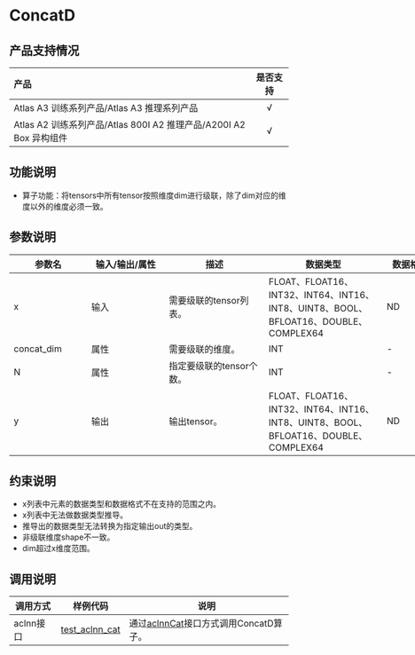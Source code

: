 # ConcatD
## 产品支持情况

| 产品                                                         | 是否支持 |
| :----------------------------------------------------------- | :------: |
| Atlas A3 训练系列产品/Atlas A3 推理系列产品     |    √     |
| Atlas A2 训练系列产品/Atlas 800I A2 推理产品/A200I A2 Box 异构组件 |    √     |

## 功能说明

- 算子功能：将tensors中所有tensor按照维度dim进行级联，除了dim对应的维度以外的维度必须一致。

## 参数说明

<table style="undefined;table-layout: fixed; width: 1005px"><colgroup>
  <col style="width: 140px">
  <col style="width: 140px">
  <col style="width: 180px">
  <col style="width: 213px">
  <col style="width: 100px">
  </colgroup>
  <thead>
    <tr>
      <th>参数名</th>
      <th>输入/输出/属性</th>
      <th>描述</th>
      <th>数据类型</th>
      <th>数据格式</th>
    </tr></thead>
  <tbody>
    <tr>
      <td>x</td>
      <td>输入</td>
      <td>需要级联的tensor列表。</td>
      <td>FLOAT、FLOAT16、INT32、INT64、INT16、INT8、UINT8、BOOL、BFLOAT16、DOUBLE、COMPLEX64</td>
      <td>ND</td>
    </tr>
    <tr>
      <td>concat_dim</td>
      <td>属性</td>
      <td>需要级联的维度。</td>
      <td>INT</td>
      <td>-</td>
    </tr>
    <tr>
      <td>N</td>
      <td>属性</td>
      <td>指定要级联的tensor个数。</td>
      <td>INT</td>
      <td>-</td>
    </tr>
    <tr>
      <td>y</td>
      <td>输出</td>
      <td>输出tensor。</td>
      <td>FLOAT、FLOAT16、INT32、INT64、INT16、INT8、UINT8、BOOL、BFLOAT16、DOUBLE、COMPLEX64</td>
      <td>ND</td>
    </tr>
  </tbody></table>

## 约束说明

* x列表中元素的数据类型和数据格式不在支持的范围之内。
* x列表中无法做数据类型推导。
* 推导出的数据类型无法转换为指定输出out的类型。
* 非级联维度shape不一致。
* dim超过x维度范围。


## 调用说明

| 调用方式  | 样例代码                                                     | 说明                                                         |
| --------- | ------------------------------------------------------------ | ------------------------------------------------------------ |
| aclnn接口 | [test_aclnn_cat](examples/test_aclnn_cat.cpp) | 通过[aclnnCat](docs/aclnnCat.md)接口方式调用ConcatD算子。 |

